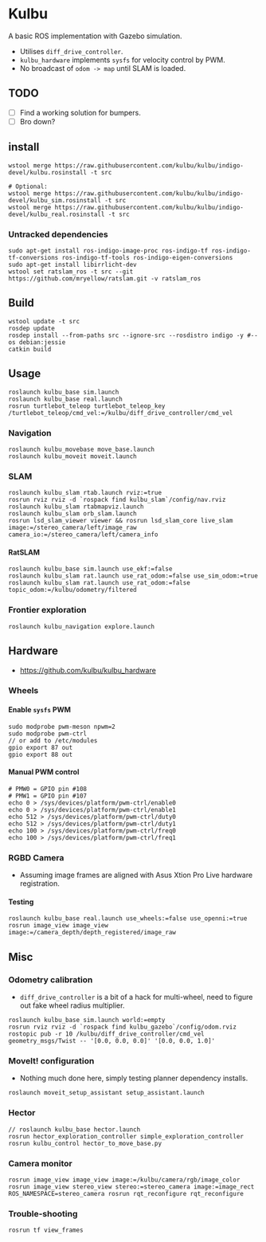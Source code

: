 # Kulbu

A basic ROS implementation with Gazebo simulation.

* Utilises `diff_drive_controller`.
* `kulbu_hardware` implements `sysfs` for velocity control by PWM.
* No broadcast of `odom -> map` until SLAM is loaded.

## TODO

* [ ] Find a working solution for bumpers.
* [ ] Bro down?

## install

```
wstool merge https://raw.githubusercontent.com/kulbu/kulbu/indigo-devel/kulbu.rosinstall -t src

# Optional:
wstool merge https://raw.githubusercontent.com/kulbu/kulbu/indigo-devel/kulbu_sim.rosinstall -t src
wstool merge https://raw.githubusercontent.com/kulbu/kulbu/indigo-devel/kulbu_real.rosinstall -t src
```

### Untracked dependencies

```
sudo apt-get install ros-indigo-image-proc ros-indigo-tf ros-indigo-tf-conversions ros-indigo-tf-tools ros-indigo-eigen-conversions
sudo apt-get install libirrlicht-dev
wstool set ratslam_ros -t src --git https://github.com/mryellow/ratslam.git -v ratslam_ros
```

## Build

```
wstool update -t src
rosdep update
rosdep install --from-paths src --ignore-src --rosdistro indigo -y #--os debian:jessie
catkin build
```

## Usage

```
roslaunch kulbu_base sim.launch
roslaunch kulbu_base real.launch
rosrun turtlebot_teleop turtlebot_teleop_key /turtlebot_teleop/cmd_vel:=/kulbu/diff_drive_controller/cmd_vel
```

### Navigation

```
roslaunch kulbu_movebase move_base.launch
roslaunch kulbu_moveit moveit.launch
```

### SLAM

```
roslaunch kulbu_slam rtab.launch rviz:=true
rosrun rviz rviz -d `rospack find kulbu_slam`/config/nav.rviz
roslaunch kulbu_slam rtabmapviz.launch
roslaunch kulbu_slam orb_slam.launch
rosrun lsd_slam_viewer viewer && rosrun lsd_slam_core live_slam image:=/stereo_camera/left/image_raw camera_io:=/stereo_camera/left/camera_info
```

#### RatSLAM

```
roslaunch kulbu_base sim.launch use_ekf:=false
roslaunch kulbu_slam rat.launch use_rat_odom:=false use_sim_odom:=true
roslaunch kulbu_slam rat.launch use_rat_odom:=false topic_odom:=/kulbu/odometry/filtered
```

### Frontier exploration

```
roslaunch kulbu_navigation explore.launch
```

## Hardware

* https://github.com/kulbu/kulbu_hardware

### Wheels

#### Enable `sysfs` PWM

```
sudo modprobe pwm-meson npwm=2
sudo modprobe pwm-ctrl
// or add to /etc/modules
gpio export 87 out
gpio export 88 out
```

#### Manual PWM control

```
# PMW0 = GPIO pin #108
# PMW1 = GPIO pin #107
echo 0 > /sys/devices/platform/pwm-ctrl/enable0
echo 0 > /sys/devices/platform/pwm-ctrl/enable1
echo 512 > /sys/devices/platform/pwm-ctrl/duty0
echo 512 > /sys/devices/platform/pwm-ctrl/duty1
echo 100 > /sys/devices/platform/pwm-ctrl/freq0
echo 100 > /sys/devices/platform/pwm-ctrl/freq1
```

### RGBD Camera

* Assuming image frames are aligned with Asus Xtion Pro Live hardware registration.

#### Testing

```
roslaunch kulbu_base real.launch use_wheels:=false use_openni:=true
rosrun image_view image_view image:=/camera_depth/depth_registered/image_raw
```

## Misc

### Odometry calibration

* `diff_drive_controller` is a bit of a hack for multi-wheel, need to figure out fake wheel radius multiplier.

```
roslaunch kulbu_base sim.launch world:=empty
rosrun rviz rviz -d `rospack find kulbu_gazebo`/config/odom.rviz
rostopic pub -r 10 /kulbu/diff_drive_controller/cmd_vel geometry_msgs/Twist -- '[0.0, 0.0, 0.0]' '[0.0, 0.0, 1.0]'
```


### MoveIt! configuration

* Nothing much done here, simply testing planner dependency installs.

```
roslaunch moveit_setup_assistant setup_assistant.launch
```

### Hector

```
// roslaunch kulbu_base hector.launch
rosrun hector_exploration_controller simple_exploration_controller
rosrun kulbu_control hector_to_move_base.py
```

### Camera monitor

```
rosrun image_view image_view image:=/kulbu/camera/rgb/image_color
rosrun image_view stereo_view stereo:=stereo_camera image:=image_rect
ROS_NAMESPACE=stereo_camera rosrun rqt_reconfigure rqt_reconfigure
```

### Trouble-shooting

```
rosrun tf view_frames
```
